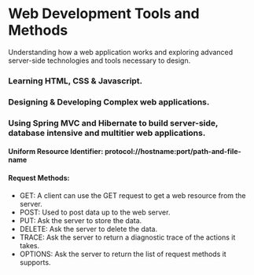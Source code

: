 # Web Development Tools and Methods 

Understanding how a web application works and exploring advanced server-side technologies and tools necessary to design.

### Learning HTML, CSS & Javascript.
### Designing & Developing Complex web applications.
### Using Spring MVC and Hibernate to build server-side, database intensive and multitier web applications.

#### Uniform Resource Identifier: protocol://hostname:port/path-and-file-name
#### Request Methods:
* GET: A client can use the GET request to get a web resource from the server.
* POST: Used to post data up to the web server.
* PUT: Ask the server to store the data.
* DELETE: Ask the server to delete the data.
* TRACE: Ask the server to return a diagnostic trace of the actions it takes.
* OPTIONS: Ask the server to return the list of request methods it supports.

